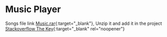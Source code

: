 # Music Player
Songs file link [Music.rar](https://www.mediafire.com/file/hpbsflbfgahzqiz/Music.rar/file){:target="\_blank"}, Unzip it and add it in the project
[Stackoverflow The Key](https://stackoverflow.blog/2021/03/31/the-key-copy-paste/){:target="_blank" rel="noopener"}
